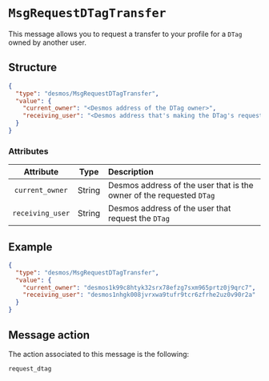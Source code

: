 # `MsgRequestDTagTransfer`
This message allows you to request a transfer to your profile for a `DTag` owned by another user.

## Structure
````json
{
  "type": "desmos/MsgRequestDTagTransfer",
  "value": {
    "current_owner": "<Desmos address of the DTag owner>",
    "receiving_user": "<Desmos address that's making the DTag's request>"
  }
}
````

### Attributes
| Attribute | Type | Description |
| :-------: | :----: | :-------- |
| `current_owner`  | String | Desmos address of the user that is the owner of the requested `DTag` |
| `receiving_user`| String | Desmos address of the user that request the `DTag` |

## Example
````json
{
  "type": "desmos/MsgRequestDTagTransfer",
  "value": {
    "current_owner": "desmos1k99c8htyk32srx78efzg7sxm965prtz0j9qrc7",
    "receiving_user": "desmos1nhgk008jvrxwa9tufr9tcr6zfrhe2uz0v90r2a"
  }
}
````

## Message action
The action associated to this message is the following:

```
request_dtag
```

